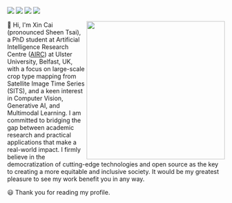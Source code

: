 [![](https://img.shields.io/badge/GoogleScholar-XinCai-lightblue?style=for-the-badge&logo=googlescholar)](https://scholar.google.com/citations?user=maQC2foAAAAJ&hl=en)
[![](https://img.shields.io/badge/Gmail-D14836?style=for-the-badge&logo=gmail&logoColor=white)](mailto:xincai00@gmail.com)
[![](https://img.shields.io/badge/Twitter-1DA1F2?style=for-the-badge&logo=twitter&logoColor=white)](https://twitter.com/XinCai92)
[![](https://img.shields.io/badge/LinkedIn-0077B5?style=for-the-badge&logo=linkedin&logoColor=white)](https://www.linkedin.com/in/xin-cai-0332b824b/)


<a href='https://github.com/TotalVariation'>
    <img align='right' width='320' src='https://github-readme-stats.vercel.app/api?username=TotalVariation&show_icons=true&theme=vue-dark'>
</a>

:wave: Hi, I'm Xin Cai (pronounced Sheen Tsai), a PhD student at Artificial Intelligence Research Centre ([AIRC](https://www.ulster.ac.uk/research/topic/computer-science/artificial-intelligence)) at Ulster University, Belfast, UK, with a focus on large-scale crop type mapping from Satellite Image Time Series (SITS), and a keen interest in Computer Vision, Generative AI, and Multimodal Learning. I am committed to bridging the gap between academic research and practical applications that make a real-world impact. I firmly believe in the democratization of cutting-edge technologies and open source as the key to creating a more equitable and inclusive society. It would be my greatest pleasure to see my work benefit you in any way.

:smiley: Thank you for reading my profile.

<!---
TotalVariation/TotalVariation is a ✨ special ✨ repository because its `README.md` (this file) appears on your GitHub profile.
You can click the Preview link to take a look at your changes.
--->
